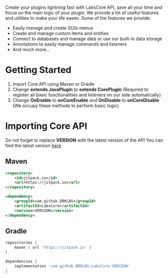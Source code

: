 Create your plugins lightning fast with LabsCore API, save all your time and focus on the main logic of your plugin. We provide a lot of useful features and utilities to make your life easier.
Some of the features we provide:
- Easily manage and create GUIs menus
- Create and manage custom items and entities
- Connect to databases and manage data or use our built-in data storage
- Annotations to easily manage commands and listeners
- And much more...
# Getting Started
1. Import Core API using Maven or Gradle
2. Change **extends JavaPlugin** to **extends CorePlugin** (Required to register all basic functionalities and listeners on our side automatically)
3. Change **OnEnable** to **onCoreEnable** and **OnDisable** to **onCoreDisable** (We occupy these methods to perform basic logic)
# Importing Core API
Do not forget to replace **VERSION** with the latest version of the API
You can find the latest version [here](https://github.com/DRKLBS/LabsCore/releases)
## Maven
```xml
<repository>
    <id>jitpack.io</id>
    <url>https://jitpack.io</url>
</repository>
```
```xml
<dependency>
    <groupId>com.github.DRKLBS</groupId>
    <artifactId>LabsCore</artifactId>
    <version>VERSION</version>
</dependency>
```
## Gradle
```gradle
repositories {
    maven { url 'https://jitpack.io' }
}
```
```gradle
dependencies {
    implementation 'com.github.DRKLBS:LabsCore:VERSION'
}
```
